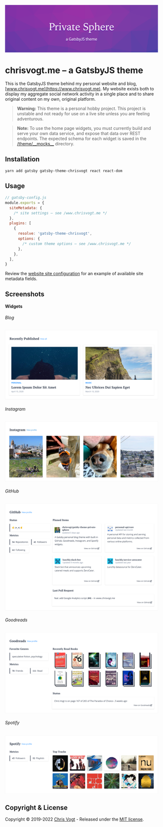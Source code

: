 <img src="https://raw.githubusercontent.com/chrisvogt/gatsby-theme-chrisvogt/master/theme/assets/hero.png" alt="Theme hero artwork" />

# chrisvogt.me – a GatsbyJS theme

This is the GatsbyJS theme behind my personal website and blog, [www.chrisvogt.me](https://www.chrisvogt.me). My website exists both to display my aggregate social network activity in a single place and to share original content on my own, original platform.

> **Warning:** This theme is a personal hobby project. This project is unstable and not ready for use on a live site unless you are feeling adventurous.

> **Note:** To use the home page widgets, you must currently build and serve your own data service, and expose that data over REST endpoints. The expected schema for each widget is saved in the [/theme/\_\_mocks\_\_](https://github.com/chrisvogt/gatsby-theme-chrisvogt/tree/master/theme/__mocks__) directory.

## Installation

```
yarn add gatsby gatsby-theme-chrisvogt react react-dom
```

## Usage

```js
// gatsby-config.js
module.exports = {
  siteMetadata: {
    /* site settings – see /www.chrisvogt.me */
  },
  plugins: [
    {
      resolve: 'gatsby-theme-chrisvogt',
      options: {
        /* custom theme options – see /www.chrisvogt.me */
      },
    },
  ],
}
```

Review the [website site configuration](https://github.com/chrisvogt/gatsby-theme-chrisvogt/tree/master/www.chrisvogt.me/gatsby-config.js) for an example of available site metadata fields.

## Screenshots

#### Widgets

###### Blog

![Screenshot: Blog](https://raw.githubusercontent.com/chrisvogt/gatsby-theme-chrisvogt/master/theme/assets/widget-blog.png)

###### Instagram

![Screenshot: Instagram](https://raw.githubusercontent.com/chrisvogt/gatsby-theme-chrisvogt/master/theme/assets/widget-instagram.jpg)

###### GitHub

![Screenshot: GitHub](https://raw.githubusercontent.com/chrisvogt/gatsby-theme-chrisvogt/master/theme/assets/widget-github.png)

###### Goodreads

![Screenshot: Goodreads](https://raw.githubusercontent.com/chrisvogt/gatsby-theme-chrisvogt/master/theme/assets/widget-goodreads.png)

###### Spotify

![Screenshot: Spotify](https://raw.githubusercontent.com/chrisvogt/gatsby-theme-chrisvogt/master/theme/assets/widget-spotify.png)

## Copyright & License

Copyright © 2019-2022 [Chris Vogt](https://www.chrisvogt.me) - Released under the [MIT license](https://github.com/chrisvogt/gatsby-theme-chrisvogt/tree/master/LICENSE).
